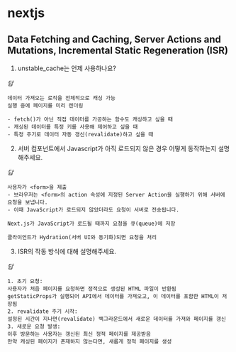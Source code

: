 # nextjs

## Data Fetching and Caching, Server Actions and Mutations, Incremental Static Regeneration (ISR)

1. unstable_cache는 언제 사용하나요?

_답_

```
데이터 가져오는 로직을 전체적으로 캐싱 가능
실행 중에 페이지를 미리 렌더링

- fetch()가 아닌 직접 데이터를 가공하는 함수도 캐싱하고 싶을 때
- 캐싱된 데이터를 특정 키를 사용해 제어하고 싶을 때
- 특정 주기로 데이터 자동 갱신(revalidate)하고 싶을 때
```

2. 서버 컴포넌트에서 Javascript가 아직 로드되지 않은 경우 어떻게 동작하는지 설명해주세요.

_답_

```
사용자가 <form>을 제출
- 브라우저는 <form>의 action 속성에 지정된 Server Action을 실행하기 위해 서버에 요청을 보냅니다.
- 이때 JavaScript가 로드되지 않았더라도 요청이 서버로 전송됩니다.

Next.js가 JavaScript가 로드될 때까지 요청을 큐(queue)에 저장

클라이언트가 Hydration(서버 UI와 동기화)되면 요청을 처리
```

3. ISR의 작동 방식에 대해 설명해주세요.

_답_

```
1. 초기 요청:
사용자가 처음 페이지를 요청하면 정적으로 생성된 HTML 파일이 반환됨
getStaticProps가 실행되어 API에서 데이터를 가져오고, 이 데이터를 포함한 HTML이 저장됨
2. revalidate 주기 시작:
설정된 시간이 지나면(revalidate) 백그라운드에서 새로운 데이터를 가져와 페이지를 갱신
3. 새로운 요청 발생:
이후 방문하는 사용자는 갱신된 최신 정적 페이지를 제공받음
만약 캐싱된 페이지가 존재하지 않는다면, 새롭게 정적 페이지를 생성
```
